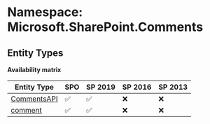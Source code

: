 # Namespace: Microsoft.SharePoint.Comments

## Entity Types

**Availability matrix**

Entity Type | SPO | SP 2019 | SP 2016 | SP 2013
----------|-----|---------|---------|--------
[CommentsAPI](./EntityTypes/CommentsAPI.md) | ✅ | ✅ | ❌ | ❌
[comment](./EntityTypes/comment.md) | ✅ | ✅ | ❌ | ❌
